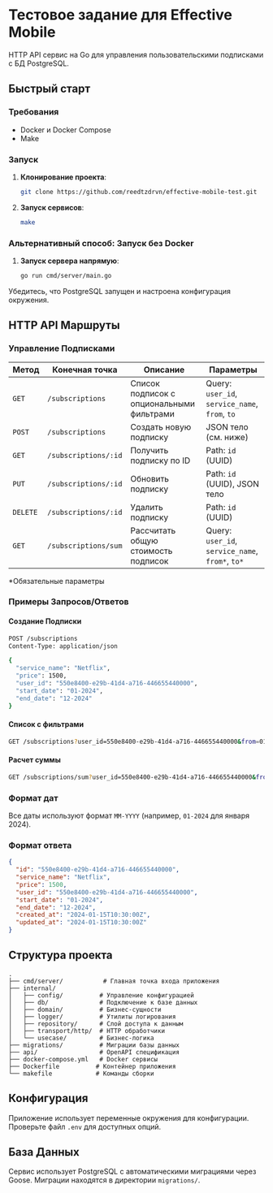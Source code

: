 # Тестовое задание для Effective Mobile

HTTP API сервис на Go для управления пользовательскими подписками с БД PostgreSQL.

## Быстрый старт

### Требования
- Docker и Docker Compose
- Make

### Запуск

1. **Клонирование проекта**:
   ```bash
   git clone https://github.com/reedtzdrvn/effective-mobile-test.git
   ```

2. **Запуск сервисов**:
   ```bash
   make
   ```

### Альтернативный способ: Запуск без Docker

1. **Запуск сервера напрямую**:
   ```bash
   go run cmd/server/main.go
   ```
   
Убедитесь, что PostgreSQL запущен и настроена конфигурация окружения.

## HTTP API Маршруты

### Управление Подписками

| Метод | Конечная точка | Описание | Параметры |
|--------|----------|-------------|------------|
| `GET` | `/subscriptions` | Список подписок с опциональными фильтрами | Query: `user_id`, `service_name`, `from`, `to` |
| `POST` | `/subscriptions` | Создать новую подписку | JSON тело (см. ниже) |
| `GET` | `/subscriptions/:id` | Получить подписку по ID | Path: `id` (UUID) |
| `PUT` | `/subscriptions/:id` | Обновить подписку | Path: `id` (UUID), JSON тело |
| `DELETE` | `/subscriptions/:id` | Удалить подписку | Path: `id` (UUID) |
| `GET` | `/subscriptions/sum` | Рассчитать общую стоимость подписок | Query: `user_id`, `service_name`, `from*`, `to*` |

*Обязательные параметры

### Примеры Запросов/Ответов

#### Создание Подписки
```bash
POST /subscriptions
Content-Type: application/json

{
  "service_name": "Netflix",
  "price": 1500,
  "user_id": "550e8400-e29b-41d4-a716-446655440000",
  "start_date": "01-2024",
  "end_date": "12-2024"
}
```

#### Список с фильтрами
```bash
GET /subscriptions?user_id=550e8400-e29b-41d4-a716-446655440000&from=01-2024&to=12-2024
```

#### Расчет суммы
```bash
GET /subscriptions/sum?user_id=550e8400-e29b-41d4-a716-446655440000&from=01-2024&to=12-2024
```

### Формат дат
Все даты используют формат `MM-YYYY` (например, `01-2024` для января 2024).

### Формат ответа
```json
{
  "id": "550e8400-e29b-41d4-a716-446655440000",
  "service_name": "Netflix",
  "price": 1500,
  "user_id": "550e8400-e29b-41d4-a716-446655440000",
  "start_date": "01-2024",
  "end_date": "12-2024",
  "created_at": "2024-01-15T10:30:00Z",
  "updated_at": "2024-01-15T10:30:00Z"
}
```

## Структура проекта

```
.
├── cmd/server/           # Главная точка входа приложения
├── internal/
│   ├── config/          # Управление конфигурацией
│   ├── db/              # Подключение к базе данных
│   ├── domain/          # Бизнес-сущности
│   ├── logger/          # Утилиты логирования
│   ├── repository/      # Слой доступа к данным
│   ├── transport/http/  # HTTP обработчики
│   └── usecase/         # Бизнес-логика
├── migrations/          # Миграции базы данных
├── api/                 # OpenAPI спецификация
├── docker-compose.yml   # Docker сервисы
├── Dockerfile          # Контейнер приложения
└── makefile            # Команды сборки
```

## Конфигурация

Приложение использует переменные окружения для конфигурации. Проверьте файл `.env` для доступных опций.

## База Данных

Сервис использует PostgreSQL с автоматическими миграциями через Goose. Миграции находятся в директории `migrations/`.
